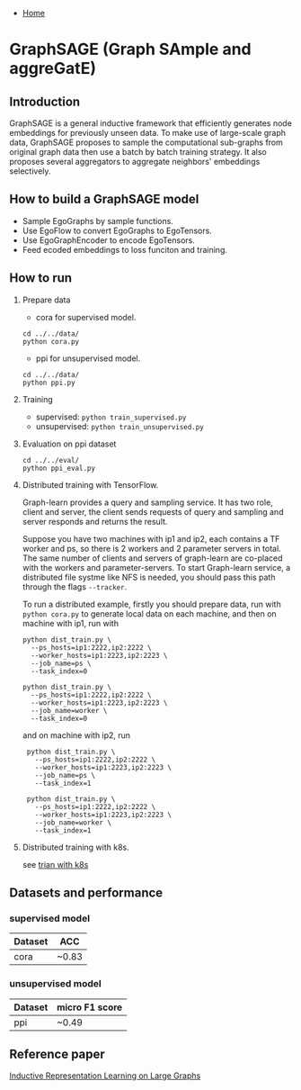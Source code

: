 * [Home](README.md)

# GraphSAGE (Graph SAmple and aggreGatE)
## Introduction
GraphSAGE is a general inductive framework that efficiently generates node embeddings for previously unseen data. To make use of large-scale graph data, GraphSAGE proposes to sample the computational sub-graphs from original graph data then use a batch by batch training strategy. It also proposes several aggregators to aggregate neighbors' embeddings selectively.

## How to build a GraphSAGE model
- Sample EgoGraphs by sample functions.
- Use EgoFlow to convert EgoGraphs to EgoTensors.
- Use EgoGraphEncoder to encode EgoTensors.
- Feed ecoded embeddings to loss funciton and training.

## How to run
1. Prepare data
    - cora for supervised model.
    ```shell script
    cd ../../data/
    python cora.py
    ```
   - ppi for unsupervised model.
    ```shell script
    cd ../../data/
    python ppi.py
    ```
2. Training

    - supervised: `python train_supervised.py`
    - unsupervised: `python train_unsupervised.py`

3. Evaluation on ppi dataset
    ```shell script
    cd ../../eval/
    python ppi_eval.py
    ```

4. Distributed training with TensorFlow.

    Graph-learn provides a query and sampling service. It has two role,
    client and server, the client sends requests of query and sampling
    and server responds and returns the result.

    Suppose you have two machines with ip1 and ip2, each contains
    a TF worker and ps, so there is 2 workers and 2 parameter servers in total.
    The same number of clients and servers of graph-learn
    are co-placed with the workers and parameter-servers. To start
    Graph-learn service, a distributed file systme like NFS is needed, you
    should pass this path through the flags `--tracker`.

    To run a distributed example, firstly you should prepare data,
    run with `python cora.py` to generate local data on each machine,
    and then on machine with ip1, run with
    ```shell script
    python dist_train.py \
      --ps_hosts=ip1:2222,ip2:2222 \
      --worker_hosts=ip1:2223,ip2:2223 \
      --job_name=ps \
      --task_index=0

    python dist_train.py \
      --ps_hosts=ip1:2222,ip2:2222 \
      --worker_hosts=ip1:2223,ip2:2223 \
      --job_name=worker \
      --task_index=0
    ````

    and on machine with ip2, run

   ```shell script
    python dist_train.py \
      --ps_hosts=ip1:2222,ip2:2222 \
      --worker_hosts=ip1:2223,ip2:2223 \
      --job_name=ps \
      --task_index=1

    python dist_train.py \
      --ps_hosts=ip1:2222,ip2:2222 \
      --worker_hosts=ip1:2223,ip2:2223 \
      --job_name=worker \
      --task_index=1

    ```

5. Distributed training with k8s.

    see [trian with k8s](../../../docs/k8s.md)

## Datasets and performance
### supervised model
| Dataset | ACC   |
| ------- | ----- |
| cora    | ~0.83 |
### unsupervised model
| Dataset | micro F1 score |
| ------- | -------------- |
| ppi     | ~0.49          |

## Reference paper
[Inductive Representation Learning on Large Graphs](https://cs.stanford.edu/people/jure/pubs/graphsage-nips17.pdf)
